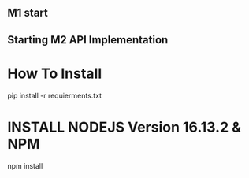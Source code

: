## M1 start 

## Starting M2 API Implementation

# How To Install

pip install -r requierments.txt

# INSTALL NODEJS Version 16.13.2 & NPM

npm install
